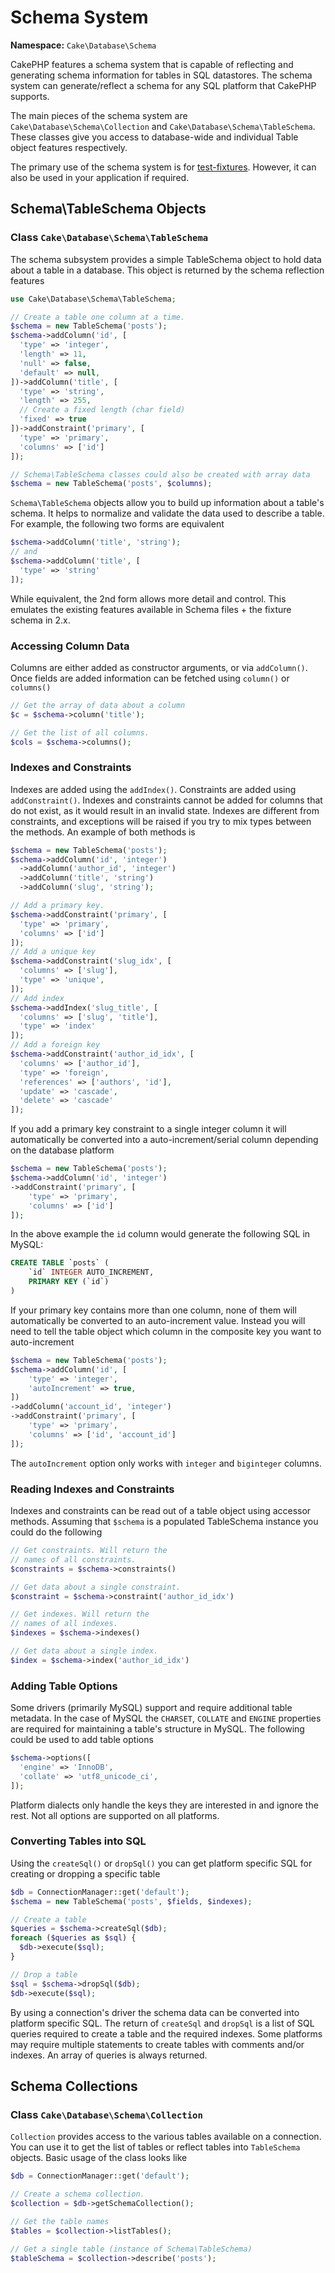 # Schema System

**Namespace:** `Cake\Database\Schema`

CakePHP features a schema system that is capable of reflecting and generating
schema information for tables in SQL datastores. The schema system can
generate/reflect a schema for any SQL platform that CakePHP supports.

The main pieces of the schema system are `Cake\Database\Schema\Collection` and
`Cake\Database\Schema\TableSchema`. These classes give you access to
database-wide and individual Table object features respectively.

The primary use of the schema system is for [test-fixtures](/en/development/testing.md#test-fixtures). However, it
can also be used in your application if required.

## Schema\\TableSchema Objects

### Class `Cake\Database\Schema\TableSchema`

The schema subsystem provides a simple TableSchema object to hold data about a
table in a database. This object is returned by the schema reflection
features

```php
use Cake\Database\Schema\TableSchema;

// Create a table one column at a time.
$schema = new TableSchema('posts');
$schema->addColumn('id', [
  'type' => 'integer',
  'length' => 11,
  'null' => false,
  'default' => null,
])->addColumn('title', [
  'type' => 'string',
  'length' => 255,
  // Create a fixed length (char field)
  'fixed' => true
])->addConstraint('primary', [
  'type' => 'primary',
  'columns' => ['id']
]);

// Schema\TableSchema classes could also be created with array data
$schema = new TableSchema('posts', $columns);

```

`Schema\TableSchema` objects allow you to build up information about a table's schema. It helps to
normalize and validate the data used to describe a table. For example, the
following two forms are equivalent

```php
$schema->addColumn('title', 'string');
// and
$schema->addColumn('title', [
  'type' => 'string'
]);

```

While equivalent, the 2nd form allows more detail and control. This emulates
the existing features available in Schema files + the fixture schema in 2.x.

### Accessing Column Data

Columns are either added as constructor arguments, or via `addColumn()`. Once
fields are added information can be fetched using `column()` or `columns()`

```php
// Get the array of data about a column
$c = $schema->column('title');

// Get the list of all columns.
$cols = $schema->columns();

```

### Indexes and Constraints

Indexes are added using the `addIndex()`. Constraints are added using
`addConstraint()`.  Indexes and constraints cannot be added for columns that do
not exist, as it would result in an invalid state. Indexes are different from
constraints, and exceptions will be raised if you try to mix types between the
methods. An example of both methods is

```php
$schema = new TableSchema('posts');
$schema->addColumn('id', 'integer')
  ->addColumn('author_id', 'integer')
  ->addColumn('title', 'string')
  ->addColumn('slug', 'string');

// Add a primary key.
$schema->addConstraint('primary', [
  'type' => 'primary',
  'columns' => ['id']
]);
// Add a unique key
$schema->addConstraint('slug_idx', [
  'columns' => ['slug'],
  'type' => 'unique',
]);
// Add index
$schema->addIndex('slug_title', [
  'columns' => ['slug', 'title'],
  'type' => 'index'
]);
// Add a foreign key
$schema->addConstraint('author_id_idx', [
  'columns' => ['author_id'],
  'type' => 'foreign',
  'references' => ['authors', 'id'],
  'update' => 'cascade',
  'delete' => 'cascade'
]);

```

If you add a primary key constraint to a single integer column it will automatically
be converted into a auto-increment/serial column depending on the database
platform

```php
$schema = new TableSchema('posts');
$schema->addColumn('id', 'integer')
->addConstraint('primary', [
    'type' => 'primary',
    'columns' => ['id']
]);

```

In the above example the `id` column would generate the following SQL in
MySQL:

```sql
CREATE TABLE `posts` (
    `id` INTEGER AUTO_INCREMENT,
    PRIMARY KEY (`id`)
)

```

If your primary key contains more than one column, none of them will
automatically be converted to an auto-increment value. Instead you will need to
tell the table object which column in the composite key you want to
auto-increment

```php
$schema = new TableSchema('posts');
$schema->addColumn('id', [
    'type' => 'integer',
    'autoIncrement' => true,
])
->addColumn('account_id', 'integer')
->addConstraint('primary', [
    'type' => 'primary',
    'columns' => ['id', 'account_id']
]);

```

The `autoIncrement` option only works with `integer` and `biginteger`
columns.

### Reading Indexes and Constraints

Indexes and constraints can be read out of a table object using accessor
methods. Assuming that `$schema` is a populated TableSchema instance you could do the
following

```php
// Get constraints. Will return the
// names of all constraints.
$constraints = $schema->constraints()

// Get data about a single constraint.
$constraint = $schema->constraint('author_id_idx')

// Get indexes. Will return the
// names of all indexes.
$indexes = $schema->indexes()

// Get data about a single index.
$index = $schema->index('author_id_idx')

```

### Adding Table Options

Some drivers (primarily MySQL) support and require additional table metadata. In
the case of MySQL the `CHARSET`, `COLLATE` and `ENGINE` properties are
required for maintaining a table's structure in MySQL. The following could be
used to add table options

```php
$schema->options([
  'engine' => 'InnoDB',
  'collate' => 'utf8_unicode_ci',
]);

```

Platform dialects only handle the keys they are interested in
and ignore the rest. Not all options are supported on all platforms.

### Converting Tables into SQL

Using the `createSql()` or `dropSql()` you can get
platform specific SQL for creating or dropping a specific table

```php
$db = ConnectionManager::get('default');
$schema = new TableSchema('posts', $fields, $indexes);

// Create a table
$queries = $schema->createSql($db);
foreach ($queries as $sql) {
  $db->execute($sql);
}

// Drop a table
$sql = $schema->dropSql($db);
$db->execute($sql);

```

By using a connection's driver the schema data can be converted into platform
specific SQL. The return of `createSql` and `dropSql` is a list of SQL
queries required to create a table and the required indexes. Some platforms may
require multiple statements to create tables with comments and/or indexes. An
array of queries is always returned.

## Schema Collections

### Class `Cake\Database\Schema\Collection`

`Collection` provides access to the various tables available on a connection.
You can use it to get the list of tables or reflect tables into
`TableSchema` objects. Basic usage of the class looks like

```php
$db = ConnectionManager::get('default');

// Create a schema collection.
$collection = $db->getSchemaCollection();

// Get the table names
$tables = $collection->listTables();

// Get a single table (instance of Schema\TableSchema)
$tableSchema = $collection->describe('posts');

```